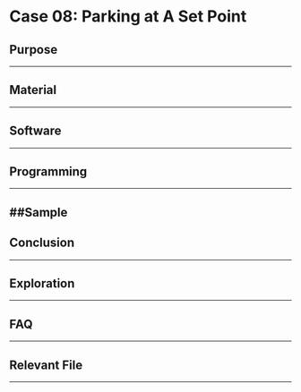# Case 08: Parking at A Set Point 

## Purpose
---

## Material
---











## Software
---



## Programming
---




##Sample
---

## Conclusion
---



## Exploration

---


## FAQ

---


## Relevant File

---

